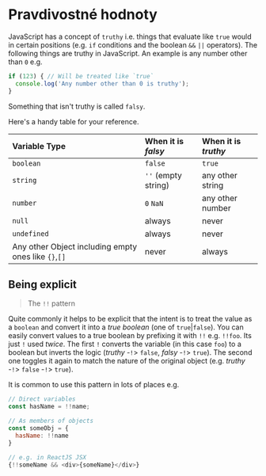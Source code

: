 # Pravdivostné hodnoty

JavaScript has a concept of `truthy` i.e. things that evaluate like `true` would in certain positions \(e.g. `if` conditions and the boolean `&&` `||` operators\). The following things are truthy in JavaScript. An example is any number other than `0` e.g.

```typescript
if (123) { // Will be treated like `true`
  console.log('Any number other than 0 is truthy');
}
```

Something that isn't truthy is called `falsy`.

Here's a handy table for your reference.

| Variable Type | When it is _falsy_ | When it is _truthy_ |
| :--- | :--- | :--- |
| `boolean` | `false` | `true` |
| `string` | `''` \(empty string\) | any other string |
| `number` | `0`  `NaN` | any other number |
| `null` | always | never |
| `undefined` | always | never |
| Any other Object including empty ones like `{}`,`[]` | never | always |

## Being explicit

> The `!!` pattern

Quite commonly it helps to be explicit that the intent is to treat the value as a `boolean` and convert it into a _true boolean_ \(one of `true`\|`false`\). You can easily convert values to a true boolean by prefixing it with `!!` e.g. `!!foo`. Its just `!` used _twice_. The first `!` converts the variable \(in this case `foo`\) to a boolean but inverts the logic \(_truthy_ -`!`&gt; `false`, _falsy_ -`!`&gt; `true`\). The second one toggles it again to match the nature of the original object \(e.g. _truthy_ -`!`&gt; `false` -`!`&gt; `true`\).

It is common to use this pattern in lots of places e.g.

```javascript
// Direct variables
const hasName = !!name;

// As members of objects
const someObj = {
  hasName: !!name
}

// e.g. in ReactJS JSX
{!!someName && <div>{someName}</div>}
```

